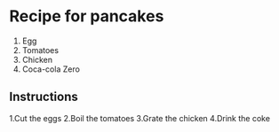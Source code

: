 # Recipe for pancakes

1. Egg
2. Tomatoes
3. Chicken
4. Coca-cola Zero

## Instructions

1.Cut the eggs
2.Boil the tomatoes
3.Grate the chicken
4.Drink the coke
